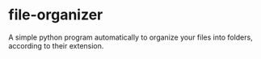 # file-organizer
A simple python program automatically to organize your files into folders, according to their extension.
